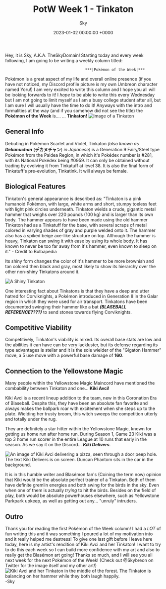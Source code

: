 ﻿---
layout: post
title:  "PotW Week 1 - Tinkaton "
date:  2023-01-02 00:00:00 +0000
category: Pokémon of the Week
author: Sky
thumbnail: [insert thumbnail?]
---
Hey, it is Sky, A.K.A. TheSkyDomain! Starting today and every week following, I am going to be writing a weekly column titled:

                                        ***|Pokémon of the Week|***

Pokémon is a great aspect of my life and overall online presence (if you have not noticed, my Discord profile picture is my own Umbreon character named Yoru!) I am very excited to write this column and I hope you all will be looking forwards to it! I *hope* to be able to write this every Wednesday but I am not going to limit myself as I am a busy college student after all, but I am sure I will usually have the time to do it! 
Anyways with the intro and formalities at the way (and if you somehow did not see the title) the **Pokémon of the Week** is....
...
**Tinkaton!**
![Image of a Tinkaton](https://assets.pokemon.com/assets/cms2/img/pokedex/full/959.png)
## General Info
Debuting in Pokémon Scarlet and Violet, Tinkaton *(also known as* ***Dekanuchan*** (**デカヌチャン**) *in Japanese)* is a Generation 9 Fairy/Steel type Pokémon from the Paldea Region, in which it's Pokédex number is #281, with its National Pokédex being #0959. It can only be obtained without trading by evolving it from Tinkatuff at level 38. It is also the final form of Tinkatuff's pre-evolution, Tinkatink. It will always be female. 
## Biological Features
Tinkaton's general appearance is described as:
"Tinkaton is a pink humanoid Pokémon, with large, white arms and short, stumpy toeless feet with light pink circles underneath. Tinkaton wields a crude, gigantic metal hammer that weighs over 220 pounds (100 kg) and is larger than its own body. The hammer appears to have been made using the old hammer Tinkaton had as a Tinkatuff for the base, with several scraps of metal colored in varying shades of gray and purple welded onto it. The hammer also has a spiked beige axe-like structure on top. Although the hammer is heavy, Tinkaton can swing it with ease by using its whole body. It has known to never be too far away from it's hammer, even known to sleep on it." - Credit to Bulbapedia

Its shiny form changes the color of it's hammer to be more brownish and tan colored then black and gray, most likely to show its hierarchy over the other non-shiny Tinkatons around it.

![A Shiny Tinkaton](https://www.serebii.net/Shiny/SV/new/959.png)

One interesting fact about Tinkatons is that they have a deep and utter hatred for Corviknights, a Pokémon introduced in Generation 8 in the Galar region in which they were used for air transport. Tinkatons have been documented swinging their hammer like a bat ***(BLASEBALL REFERENCE????)*** to send stones towards flying Corviknights. 
## Competitive Viability
Competitively,  Tinkaton's viability is mixed. Its overall base stats are low and the abilities it can have can be very lackluster, but its defense regarding its type advantages is stellar and it is the sole wielder of the "Gigaton Hammer" move, a 5 use move with a powerful base damage of **160**.
## Connection to the Yellowstone Magic
Many people within the Yellowstone Magic Maincord have mentioned the combability between Tinkaton and one... **Kiki Avci!**

Kiki Avci is a recent lineup addition to the team, new in this Coronation Era of Blaseball. Despite this, they have been an absolute fan favorite and always makes the ballpark roar with excitement when she steps up to the plate. Wielding her trusty broom, this witch sweeps the competition utterly and totally under the rug. 

They are definitely a star hitter within the Yellowstone Magic, known for getting us home run after home run. During Season 1, Game 23 Kiki was a top 3 home run scorer in the entire League at 10 runs that early in the season. As we say it on the Discord... ***Kiki Delivers***. 

![An  image of Kiki Avci delivering a pizza, seen through a door peep hole. The text Kiki Delivers is on screen. Duncan Phantom sits in the car in the background.](https://cdn.discordapp.com/attachments/765265908649295902/1068619393401102376/kikidelivers.png)

It is in this humble writer and Blasémon fan's (Coining the term now) opinion that Kiki would be the absolute perfect trainer of a Tinkaton. Both of them have definite gremlin energies and both swing for the birds in the sky. Even when one of them is actually *trying* to hit the birds. Besides on the field of play, both would be absolute powerhouses elsewhere, such as Yellowstone Parkpark upkeep, as well as getting out any... "unruly" intruders. 
## Outro
Thank you for reading the first Pokémon of the Week column! I had a *LOT* of fun writing this and it was something I poured a lot of my motivation into and it really helped me destress! 
To give one last gift before I leave here today, here is my artist's rendition of Kiki Avci and her Tinkaton! I want to try to do this each week so I can build more confidence with my art and also to really get the Blasémon art going! Thanks so much, and I will see you all next week for the next Pokémon of the Week! (Check out @Skybreon on Twitter for the image itself and my other art!)
![Kiki Avci and her Tinkaton in the middle of the forest. The Tinkaton is balancing on her hammer while they both laugh happily.](https://pbs.twimg.com/media/Fn7mI1kXEAIcjRJ?format=jpg&name=large)
-Sky
